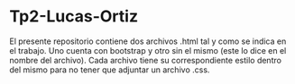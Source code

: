 # Tp2-Lucas-Ortiz
El presente repositorio contiene dos archivos .html tal y como se indica en el trabajo. Uno cuenta con bootstrap y otro sin el mismo (este lo dice en el nombre del archivo). Cada archivo tiene su correspondiente estilo dentro del mismo para no tener que adjuntar un archivo .css.
